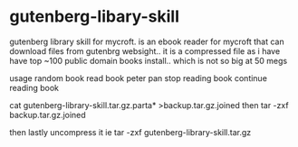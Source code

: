# gutenberg-libary-skill

gutenberg library skill for mycroft. is an ebook reader for mycroft that can download files from  gutenbrg websight..
it is a compressed file as i have have top ~100 public domain books install.. which is not so big at 50 megs 

usage
 random book
 read book peter pan
 stop reading book
 continue reading book
 
 cat gutenberg-library-skill.tar.gz.parta* >backup.tar.gz.joined
then tar -zxf backup.tar.gz.joined
 
then lastly uncompress   it  ie tar -zxf gutenberg-library-skill.tar.gz
